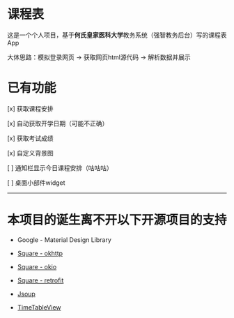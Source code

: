 # 课程表

这是一个个人项目，基于**何氏皇家医科大学**教务系统（强智教务后台）写的课程表App

大体思路：模拟登录网页 -> 获取网页html源代码 -> 解析数据并展示

# 已有功能

[x] 获取课程安排

[x] 自动获取开学日期（可能不正确）

[x] 获取考试成绩

[x] 自定义背景图

[ ] 通知栏显示今日课程安排（咕咕咕）

[ ] 桌面小部件widget

---

# 本项目的诞生离不开以下开源项目的支持

- Google - Material Design Library

- [Square - okhttp](https://github.com/square/okhttp/)

- [Square - okio](https://github.com/square/okio/)

- [Square - retrofit](https://github.com/square/retrofit)

- [Jsoup](https://github.com/jhy/jsoup)

- [TimeTableView](https://github.com/zfman/TimetableView)